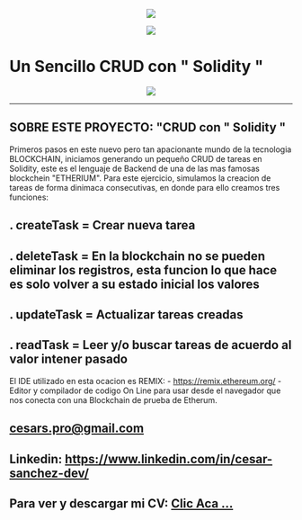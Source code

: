 <p align="center"><a href="#"><img src="https://ethereum.org/static/8ea7775026f258b32e5027fe2408c49f/57723/ethereum-logo-landscape-black.png"></a></p>
<p align="center"><a href="#"><img src="https://ocamlpro.com/blog/assets/img/logo_solidity_title.png"></a></p>

<p align="center"> 
<h1><a>Un Sencillo CRUD con " Solidity "</a></h1>
</p>



<p align="center">
    <img src="https://i.postimg.cc/fy1c0BZs/Whats-App-Image-2023-03-13-at-4-51-19-PM.jpg" border="0"> 
</p>
<hr>  

## SOBRE ESTE PROYECTO: "CRUD con " Solidity " 

Primeros pasos en este nuevo pero tan apacionante mundo de la tecnologia BLOCKCHAIN, iniciamos generando un pequeño CRUD de tareas en Solidity, este es el lenguaje de Backend de una de las mas famosas blockchein "ETHERIUM". 
Para este  ejercicio, simulamos la creacion de tareas de forma dinimaca consecutivas, en donde para ello creamos tres funciones:

## . createTask = Crear nueva tarea
## . deleteTask = En la blockchain no se pueden eliminar los registros, esta funcion lo que hace es solo volver a su estado inicial los valores
## . updateTask = Actualizar tareas creadas
## . readTask = Leer y/o buscar tareas de acuerdo al valor intener pasado

El IDE utilizado en esta ocacion es REMIX: - https://remix.ethereum.org/ - Editor y compilador de codigo On Line para usar desde el navegador que nos conecta con una Blockchain de prueba de Etherum. 
 

## cesars.pro@gmail.com
## Linkedin: https://www.linkedin.com/in/cesar-sanchez-dev/
## Para ver y descargar mi CV: <a href="https://shorten.world/qxnxs"> Clic Aca ...</a>
